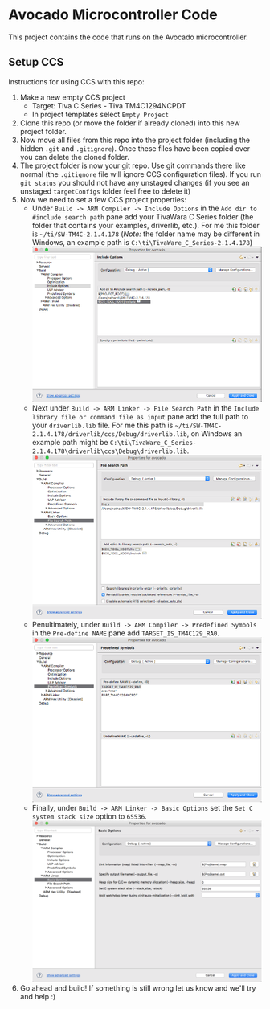 # Avocado Microcontroller Code

This project contains the code that runs on the Avocado microcontroller.

## Setup CCS

Instructions for using CCS with this repo:

1. Make a new empty CCS project
    - Target: Tiva C Series - Tiva TM4C1294NCPDT
    - In project templates select `Empty Project`
2. Clone this repo (or move the folder if already cloned) into this new project folder.
3. Now move all files from this repo into the project folder (including the hidden `.git` and `.gitignore`). Once these files have been copied over you can delete the cloned folder.
4. The project folder is now your git repo. Use git commands there like normal (the `.gitignore` file will ignore CCS configuration files). If you run `git status` you should not have any unstaged changes (if you see an unstaged `targetConfigs` folder feel free to delete it)
5. Now we need to set a few CCS project properties:
    - Under `Build -> ARM Compiler -> Include Options` in the `Add dir to #include search path` pane add your TivaWara C Series folder (the folder that contains your examples, driverlib, etc.). For me this folder is `~/ti/SW-TM4C-2.1.4.178` (*Note:* the folder name may be different in Windows, an example path is `C:\ti\TivaWare_C_Series-2.1.4.178`)
      ![Include Options](https://raw.githubusercontent.com/Avocado-Actuator/embedded/assets/images/include_options.png)
    - Next under `Build -> ARM Linker -> File Search Path` in the `Include library file or command file as input` pane add the full path to your `driverlib.lib` file. For me this path is `~/ti/SW-TM4C-2.1.4.178/driverlib/ccs/Debug/driverlib.lib`, on Windows an example path might be `C:\ti\TivaWare_C_Series-2.1.4.178\driverlib\ccs\Debug\driverlib.lib`.
      ![File Search Path](https://raw.githubusercontent.com/Avocado-Actuator/embedded/assets/images/file_search_path.png)
    - Penultimately, under `Build -> ARM Compiler -> Predefined Symbols` in the `Pre-define NAME` pane add `TARGET_IS_TM4C129_RA0`.
      ![Predefined Symbols](https://raw.githubusercontent.com/Avocado-Actuator/embedded/assets/images/predefined_symbols.png)
    - Finally, under `Build -> ARM Linker -> Basic Options` set the `Set C system stack size` option to `65536`.
      ![Stack Size](https://raw.githubusercontent.com/Avocado-Actuator/embedded/assets/images/stack_size.png)
6. Go ahead and build! If something is still wrong let us know and we'll try and help :)

